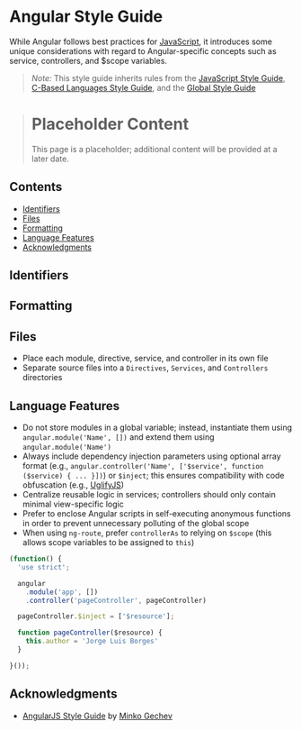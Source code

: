 # Angular Style Guide

While Angular follows best practices for [JavaScript](./Readme.md), it introduces some unique considerations with regard to Angular-specific concepts such as service, controllers, and $scope variables.

> *Note:* This style guide inherits rules from the [JavaScript Style Guide](./README.md), [C-Based Languages Style Guide](../README.md), and the [Global Style Guide](../../README.md)

> # Placeholder Content
> This page is a placeholder; additional content will be provided at a later date.

## Contents
- [Identifiers](#identifiers)
- [Files](#files)
- [Formatting](#formatting)
- [Language Features](#language-features)
- [Acknowledgments](#acknowledgments)

## Identifiers

## Formatting

## Files
- Place each module, directive, service, and controller in its own file
- Separate source files into a `Directives`, `Services`, and `Controllers` directories

## Language Features
- Do not store modules in a global variable; instead, instantiate them using `angular.module('Name', [])` and extend them using `angular.module('Name')`
- Always include dependency injection parameters using optional array format (e.g., `angular.controller('Name', ['$service', function ($service) { ... }])`) or `$inject`; this ensures compatibility with code obfuscation (e.g., [UglifyJS](http://lisperator.net/uglifyjs/))
- Centralize reusable logic in services; controllers should only contain minimal view-specific logic
- Prefer to enclose Angular scripts in self-executing anonymous functions in order to prevent unnecessary polluting of the global scope
- When using `ng-route`, prefer `controllerAs` to relying on `$scope` (this allows scope variables to be assigned to `this`)

```js
(function() {
  'use strict';

  angular
    .module('app', [])
    .controller('pageController', pageController)

  pageController.$inject = ['$resource'];

  function pageController($resource) {
    this.author = 'Jorge Luis Borges'
  }

}());
```

## Acknowledgments
- [AngularJS Style Guide](https://github.com/mgechev/angularjs-style-guide) by [Minko Gechev](https://github.com/mgechev)

